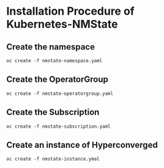 # Installation Procedure of Kubernetes-NMState

## Create the namespace

`oc create -f nmstate-namespace.yaml`

## Create the OperatorGroup

`oc create -f nmstate-operatorgroup.yaml`

## Create the Subscription

`oc create -f nmstate-subscription.yaml`

## Create an instance of Hyperconverged 

`oc create -f nmstate-instance.ymal`
